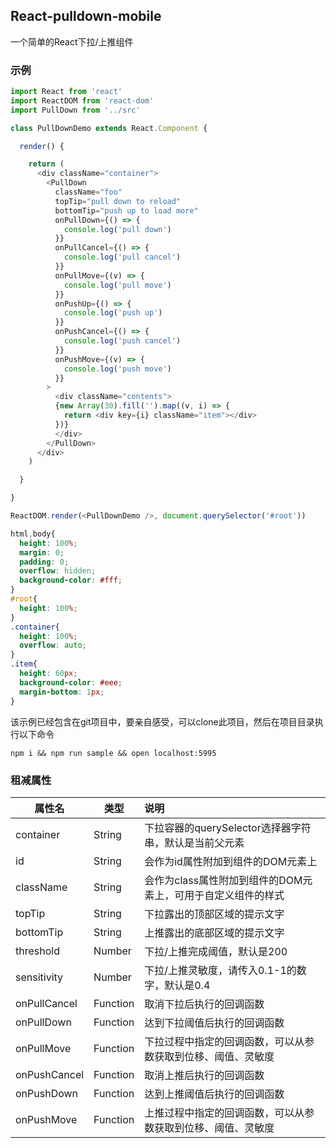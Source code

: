 ## React-pulldown-mobile
一个简单的React下拉/上推组件

### 示例

```javascript
import React from 'react'
import ReactDOM from 'react-dom'
import PullDown from '../src'

class PullDownDemo extends React.Component {

  render() {

    return (
      <div className="container">
        <PullDown
          className="foo"
          topTip="pull down to reload"
          bottomTip="push up to load more"
          onPullDown={() => {
            console.log('pull down')
          }}
          onPullCancel={() => {
            console.log('pull cancel')
          }}
          onPullMove={(v) => {
            console.log('pull move')
          }}
          onPushUp={() => {
            console.log('push up')
          }}
          onPushCancel={() => {
            console.log('push cancel')
          }}
          onPushMove={(v) => {
            console.log('push move')
          }}
        >
          <div className="contents">
          {new Array(30).fill('').map((v, i) => {
            return <div key={i} className="item"></div>
          })}
          </div>
        </PullDown>
      </div>
    )

  }

}

ReactDOM.render(<PullDownDemo />, document.querySelector('#root'))
```


```css
html,body{
  height: 100%;
  margin: 0;
  padding: 0;
  overflow: hidden;
  background-color: #fff;
}
#root{
  height: 100%;
}
.container{
  height: 100%;
  overflow: auto;
}
.item{
  height: 60px;
  background-color: #eee;
  margin-bottom: 1px;
}
```

该示例已经包含在git项目中，要亲自感受，可以clone此项目，然后在项目目录执行以下命令

```
npm i && npm run sample && open localhost:5995
```

### 租减属性
| 属性名                | 类型          | 说明    |
| ---------------------- | ------------- | :----- |
| container | String | 下拉容器的querySelector选择器字符串，默认是当前父元素 |
| id | String | 会作为id属性附加到组件的DOM元素上 |
| className | String | 会作为class属性附加到组件的DOM元素上，可用于自定义组件的样式 |
| topTip| String | 下拉露出的顶部区域的提示文字 |
| bottomTip| String | 上推露出的底部区域的提示文字 |
| threshold | Number | 下拉/上推完成阈值，默认是200 |
| sensitivity | Number | 下拉/上推灵敏度，请传入0.1-1的数字，默认是0.4 |
| onPullCancel | Function | 取消下拉后执行的回调函数 |
| onPullDown | Function | 达到下拉阈值后执行的回调函数 |
| onPullMove | Function | 下拉过程中指定的回调函数，可以从参数获取到位移、阈值、灵敏度 |
| onPushCancel | Function | 取消上推后执行的回调函数 |
| onPushDown | Function | 达到上推阈值后执行的回调函数 |
| onPushMove | Function | 上推过程中指定的回调函数，可以从参数获取到位移、阈值、灵敏度 |